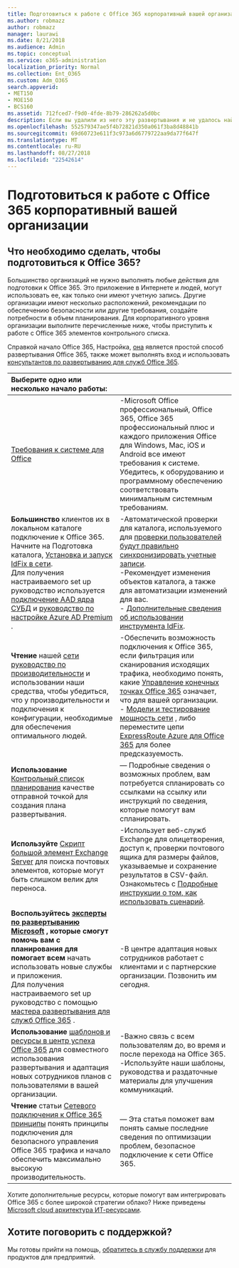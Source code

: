 ```yaml
---
title: Подготовиться к работе с Office 365 корпоративный вашей организации
ms.author: robmazz
author: robmazz
manager: laurawi
ms.date: 8/21/2018
ms.audience: Admin
ms.topic: conceptual
ms.service: o365-administration
localization_priority: Normal
ms.collection: Ent_O365
ms.custom: Adm_O365
search.appverid:
- MET150
- MOE150
- BCS160
ms.assetid: 712fced7-f9d0-4fde-8b79-286262a5d0bc
description: Если вы удалили из него эту развертывания и не удалось найти нужные в нашем базовое развертывание действия, это место, чтобы запустить.
ms.openlocfilehash: 552579347ae5f4b72821d350a061f3ba8d48841b
ms.sourcegitcommit: 69d60723e611f3c973a6d6779722aa9da77f647f
ms.translationtype: MT
ms.contentlocale: ru-RU
ms.lasthandoff: 08/27/2018
ms.locfileid: "22542614"
---
```

# <a name="get-your-organization-ready-for-office-365-enterprise"></a>Подготовиться к работе с Office 365 корпоративный вашей организации

## <a name="what-do-you-need-to-do-to-get-ready-for-office-365"></a>Что необходимо сделать, чтобы подготовиться к Office 365?

Большинство организаций не нужно выполнять любые действия для подготовки к Office 365. Это приложение в Интернете и людей, могут использовать ее, как только они имеют учетную запись. Другие организации имеют несколько расположений, рекомендации по обеспечению безопасности или другие требования, создайте потребности в объем планирования. Для корпоративного уровня организации выполните перечисленные ниже, чтобы приступить к работе с Office 365 элементов контрольного списка.
  
Справкой начало Office 365, Настройка, [она](https://fasttrack.microsoft.com/office) является простой способ развертывания Office 365, также может выполнять вход и использовать [консультантов по развертыванию для служб Office 365](deployment-advisors-for-office-365.md).
  
|**Выберите одно или несколько начало работы:**||
|:-----|:-----|
| [Требования к системе для Office](https://products.office.com/office-system-requirements) |-Microsoft Office профессиональный, Office 365, Office 365 профессиональный плюс и каждого приложения Office для Windows, Mac, iOS и Android все имеют требования к системе. Убедитесь, к оборудованию и программному обеспечению соответствовать минимальным системным требованиям.|
|**Большинство** клиентов их в локальном каталоге подключение к Office 365. Начните на Подготовка каталога, [Установка и запуск IdFix в сети](https://www.microsoft.com/download/details.aspx?id=36832).<br> Для получения настраиваемого set up руководство используется [подключение AAD ядра СУБД](https://aka.ms/aadconnectpwsync) и [руководство по настройке Azure AD Premium](https://aka.ms/aadpguidance) . <br> |-Автоматической проверки для каталога, используемого для [проверки пользователей будут правильно синхронизировать учетные записи](https://support.office.com/article/Prepare-to-provision-users-through-directory-synchronization-to-Office-365-01920974-9e6f-4331-a370-13aea4e82b3e). <br> -Рекомендует изменения объектов каталога, а также для автоматизации изменений для вас. <br> - [Дополнительные сведения об использовании инструмента IdFix](prepare-directory-attributes-for-synch-with-idfix.md). |
|**Чтение** нашей [сети руководство по производительности](https://aka.ms/tune) и использовании наши средства, чтобы убедиться, что у производительности и подключения к конфигурации, необходимые для обеспечения оптимального людей.  <br/> | -Обеспечить возможность подключения к Office 365, если фильтрация или сканирования исходящих трафика, необходимо понять, какие [Управление конечных точках Office 365](https://support.office.com/article/Managing-Office-365-endpoints-99cab9d4-ef59-4207-9f2b-3728eb46bf9a) означает, что для вашей организации.  <br/>  - [Модели и тестирование мощность сети](https://support.office.com/article/Network-and-migration-planning-for-Office-365-f5ee6c33-bcd7-4b0b-b0f8-dc1d9fb8d132) , либо переместите цепи [ExpressRoute Azure для Office 365](https://support.office.com/article/Azure-ExpressRoute-for-Office-365-6d2534a2-c19c-4a99-be5e-33a0cee5d3bd) для более предсказуемость.  <br/> |
|**Использование** [Контрольный список планирования](https://support.office.com/article/Deployment-planning-checklist-for-Office-365-5fa4f6ef-35ad-4840-91c1-4834df3df5a0) качестве отправной точкой для создания плана развертывания.  <br/> | — Подробные сведения о возможных проблем, вам потребуется спланировать со ссылками на ссылку или инструкций по сведения, которые помогут вам спланировать.  <br/> |
|**Используйте** [Скрипт большой элемент Exchange Server](https://gallery.technet.microsoft.com/Exchange-Server-Large-Item-b9546cc6) для поиска почтовых элементов, которые могут быть слишком велик для переноса.  <br/> | -Использует веб-служб Exchange для олицетворения, доступ к, проверки почтового ящика для размеры файлов, указываемые и сохранение результатов в CSV-файл. Ознакомьтесь с [Подробные инструкции о том, как использовать сценарий](https://blogs.technet.com/b/mikehall/archive/2013/06/27/large-mail-item-script.aspx).<br/> |
|**Воспользуйтесь [эксперты по развертыванию Microsoft](https://go.microsoft.com/fwlink/?LinkId=517115) , которые смогут помочь вам с планирования для помогает всем** начать использовать новые службы и приложения.  <br/> Для получения настраиваемого set up руководство с помощью [мастера развертывания для служб Office 365](https://support.office.com/article/Deployment-wizards-for-Office-365-services-165f46e8-3533-4d76-be57-97f81ebd40f2) .  <br/> | -В центре адаптация новых сотрудников работает с клиентами и с партнерские организации. Позвонить им сегодня.  <br/> |
|**Использование** [шаблонов и ресурсы в центр успеха Office 365](https://fasttrack.microsoft.com/office/drive-value/engage) для совместного использования развертывания и адаптация новых сотрудников планов с пользователями в вашей организации.  <br/> | -Важно связь с всем пользователям до, во время и после перехода на Office 365.  <br/> -Используйте наши шаблоны, руководства и раздаточные материалы для улучшения коммуникаций.  <br/> |
|**Чтение** статьи [Сетевого подключения к Office 365 принципы](https://aka.ms/o365networkingprinciples) понять принципы подключения для безопасного управления Office 365 трафика и начало обеспечить максимально высокую производительность.  <br/> | — Эта статья поможет вам понять самые последние сведения по оптимизации проблем, безопасное подключение к сети Office 365.  <br/> |
   
Хотите дополнительные ресурсы, которые помогут вам интегрировать Office 365 с более широкой стратегии облако? Ниже приведены [Microsoft cloud архитектура ИТ-ресурсами](https://docs.microsoft.com/en-us/office365/enterprise/microsoft-cloud-it-architecture-resources).
  
## <a name="want-to-talk-with-support"></a>Хотите поговорить с поддержкой?
Мы готовы прийти на помощь, [обратитесь в службу поддержки](https://support.office.com/article/32a17ca7-6fa0-4870-8a8d-e25ba4ccfd4b) для продуктов для предприятий.
